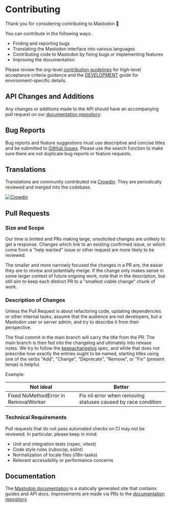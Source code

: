 # Contributing

Thank you for considering contributing to Mastodon 🐘

You can contribute in the following ways:

- Finding and reporting bugs
- Translating the Mastodon interface into various languages
- Contributing code to Mastodon by fixing bugs or implementing features
- Improving the documentation

Please review the org-level [contribution guidelines] for high-level acceptance
criteria guidance and the [DEVELOPMENT] guide for environment-specific details.

## API Changes and Additions

Any changes or additions made to the API should have an accompanying pull
request on our [documentation repository].

## Bug Reports

Bug reports and feature suggestions must use descriptive and concise titles and
be submitted to [GitHub Issues]. Please use the search function to make sure
there are not duplicate bug reports or feature requests.

## Translations

Translations are community contributed via [Crowdin]. They are periodically
reviewed and merged into the codebase.

[![Crowdin](https://d322cqt584bo4o.cloudfront.net/mastodon/localized.svg)](https://crowdin.com/project/mastodon)

## Pull Requests

### Size and Scope

Our time is limited and PRs making large, unsolicited changes are unlikely to
get a response. Changes which link to an existing confirmed issue, or which come
from a "help wanted" issue or other request are more likely to be reviewed.

The smaller and more narrowly focused the changes in a PR are, the easier they
are to review and potentially merge. If the change only makes sense in some
larger context of future ongoing work, note that in the description, but still
aim to keep each distinct PR to a "smallest viable change" chunk of work.

### Description of Changes

Unless the Pull Request is about refactoring code, updating dependencies or
other internal tasks, assume that the audience are not developers, but a
Mastodon user or server admin, and try to describe it from their perspective.

The final commit in the main branch will carry the title from the PR. The main
branch is then fed into the changelog and ultimately into release notes. We try
to follow the [keepachangelog] spec, and while that does not prescribe how
exactly the entries ought to be named, starting titles using one of the verbs
"Add", "Change", "Deprecate", "Remove", or "Fix" (present tense) is helpful.

Example:

| Not ideal                            | Better                                                        |
| ------------------------------------ | ------------------------------------------------------------- |
| Fixed NoMethodError in RemovalWorker | Fix nil error when removing statuses caused by race condition |

### Technical Requirements

Pull requests that do not pass automated checks on CI may not be reviewed. In
particular, please keep in mind:

- Unit and integration tests (rspec, vitest)
- Code style rules (rubocop, eslint)
- Normalization of locale files (i18n-tasks)
- Relevant accessibility or performance concerns

## Documentation

The [Mastodon documentation] is a statically generated site that contains guides
and API docs. Improvements are made via PRs to the [documentation repository].

[contribution guidelines]: https://github.com/mastodon/.github/blob/main/CONTRIBUTING.md
[Crowdin]: https://crowdin.com/project/mastodon
[DEVELOPMENT]: docs/DEVELOPMENT.md
[documentation repository]: https://github.com/mastodon/documentation
[GitHub Issues]: https://github.com/mastodon/mastodon/issues
[keepachangelog]: https://keepachangelog.com/en/1.0.0/
[Mastodon documentation]: https://docs.joinmastodon.org
